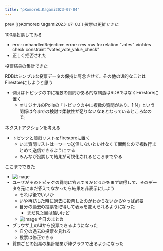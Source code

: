 ```yaml
---
title: "pKomorebiKagami2023-07-04"
---
```


prev [[pKomorebiKagami2023-07-03]]
投票の更新できた

100票投票してみる
- error unhandledRejection: error: new row for relation "votes" violates check constraint "votes_vote_value_check"
- 正しく拒否された

投票結果の集計できた

RDBはシンプルな投票データの保持に専念させて、その他のUI的なことはFirestoreにしようと思う
- 例えばトピックの中に複数の質問がある的な構造はRDBではなくFirestoreに置く
    - オリジナルのPolisの「トピックの中に複数の質問があり、1:N」という関係は今までの検討で柔軟性が足りないなぁとなっているところなので。

ネクストアクションを考える
- トピックと質問リストをFirestoreに置く
    - いま質問リストは一つ一つ送信しないといけなくて面倒なので複数行まとめて送信できるようにする
    - みんなが投票して結果が可視化されるところまでやる

ここまでできた
- ![image](https://scrapbox.io/files/64a3e80fce7767001b3dc44a.png)
- ユーザがそのトピックの質問に答えてるかどうかをまず取得して、そのデータを元にまだ答えてなかったら結果を非表示にしよう
    - それは後でいいか
    - いや再訪した時に過去に投票したのがわからないからやっぱ必要
    - 自分の過去の投票を取得して表示を変えられるようになった
        - まだ見た目は酷いけど
    - ![image](https://gyazo.com/57dfecfbeb2f9c1cbb83685052306059/thumb/1000)
今日のまとめ
- ブラウザ上のUIから投票できるようになった
    - 自分の過去の投票を見れる
    - 投票は修正できる
- 質問ごとの投票の集計結果が棒グラフで出るようになった
